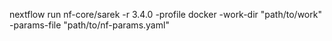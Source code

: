 nextflow run nf-core/sarek -r 3.4.0 -profile docker -work-dir "path/to/work" -params-file "path/to/nf-params.yaml"
